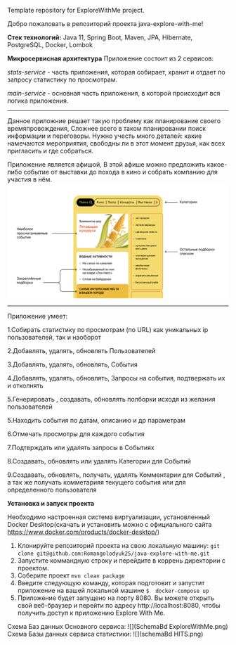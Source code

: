 Template repository for ExploreWithMe project.

Добро пожаловать в репозиторий проекта java-explore-with-me!

**Стек технологий:** Java 11, Spring Boot, Maven, JPA, Hibernate, PostgreSQL, Docker, Lombok

**Микросервисная архитектура**
Приложение состоит из 2 сервисов:

_stats-service_ - часть приложения, которая собирает, хранит и отдает по запросу статистику по просмотрам.

_main-service_ - основная часть приложения, в которой происходит вся логика приложения.

----
Данное приложние решает такую проблему как планирование своего времяпровождения,
Сложнее всего в таком планировании поиск информации и переговоры. Нужно учесть много деталей: какие намечаются мероприятия, свободны ли в этот момент друзья,
как всех пригласить и где собраться.

Приложение является афишой, В этой афише можно предложить какое-либо событие от выставки до похода в кино и собрать компанию для участия в нём.
![](img.png)

----
Приложение умеет:

1.Собирать статистику по просмотрам (по URL) как уникальных ip пользователей, так и наоборот

2.Добавлять, удалять, обновлять Пользователей

3.Добавлять, удалять, обновлять, События

4.Добавлять, удалять, обновлять, Запросы на события, подтвержать их и отколнять

5.Генерировать , создавать, обновлять полборки исходя из желания пользователей

5.Находить события по датам, описанию и др параметрам

6.Отмечать просмотры для каждого события

7.Подтврждать или удалять запросы в Событиях

8.Создавать, обновлять или удалять Категории для Событий

9.Создавать, обновлять, получать, удалять Комментарии для Событий , а так же получать комметарияя текущего события или для определенного пользователя

**Установка и запуск проекта**

Необходимо настроенная система виртуализации, установленный Docker Desktop(скачать и установить можно с официального сайта https://www.docker.com/products/docker-desktop/)

1. Клонируйте репозиторий проекта на свою локальную машину:
   ```git clone git@github.com:Romangolodyuk25/java-explore-with-me.git```
2. Запустите коммандную строку и перейдите в коррень директории с проектом.
3. Соберите проект
   ```mvn clean package```
4. Введите следующую команду, которая подготовит и запустит приложение на вашей локальной машине
   `````$  docker-compose up`````
5. Приложение будет запущено на порту 8080. Вы можете открыть свой веб-браузер и перейти по адресу http://localhost:8080,
   чтобы получить доступ к приложению Explore With Me.

Схема Баз данных Основного сервиса:
![](SchemaBd ExploreWithMe.png)
Схема Базы данных сервиса статистики:
![](schemaBd HITS.png)
